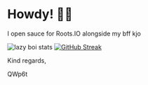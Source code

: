 # Howdy! 👋🏻

I open sauce for Roots.IO alongside my bff kjo

![lazy boi stats](https://github-readme-stats.vercel.app/api/?username=qwp6t&hide=stars&show_icons=true&line_height=27&bg_color=222762&text_color=838ad3&title_color=fff&icon_color=969cda&count_private=true&custom_title=lazy%20boi%20stats)
[![GitHub Streak](https://github-readme-streak-stats.herokuapp.com?user=QWp6t&date_format=M%20j%5B%2C%20Y%5D&background=222762&stroke=838AD3&sideLabels=838AD3&currStreakNum=FFFFFF&dates=656EC8&sideNums=969CDA)](https://git.io/streak-stats)

Kind regards,

QWp6t
